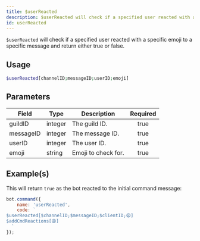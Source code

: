 ```yaml
---
title: $userReacted
description: $userReacted will check if a specified user reacted with a specific emoji to a specific message and return either true or false.
id: userReacted
---
```


`$userReacted` will check if a specified user reacted with a specific emoji to a specific message and return either true
or false.

## Usage

```php
$userReacted[channelID;messageID;userID;emoji]
```

## Parameters

| Field     | Type    | Description         | Required |
| --------- | ------- | ------------------- | :------: |
| guildID   | integer | The guild ID.       |   true   |
| messageID | integer | The message ID.     |   true   |
| userID    | integer | The user ID.        |   true   |
| emoji     | string  | Emoji to check for. |   true   |

## Example(s)

This will return `true` as the bot reacted to the initial command message:

```javascript
bot.command({
    name: 'userReacted',
    code: `
$userReacted[$channelID;$messageID;$clientID;😩]
$addCmdReactions[😩]
  `
});
```
